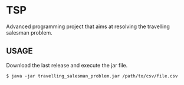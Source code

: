 # TSP
Advanced programming project that aims at resolving the travelling salesman problem.

## USAGE
Download the last release and execute the jar file.
```
$ java -jar travelling_salesman_problem.jar /path/to/csv/file.csv
```
